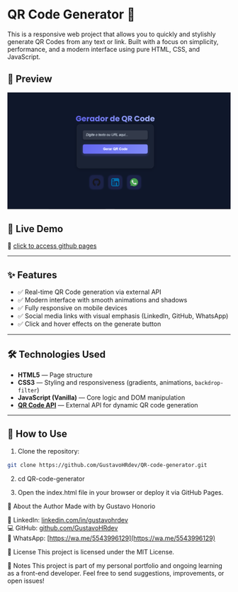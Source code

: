 # QR Code Generator 🧩

This is a responsive web project that allows you to quickly and stylishly generate QR Codes from any text or link. Built with a focus on simplicity, performance, and a modern interface using pure HTML, CSS, and JavaScript.

## 📸 Preview

![Project Preview](./image/print-projeto.PNG) 

## 🔗 Live Demo

📎 [click to access github pages](https://gustavohrdev.github.io/QR-code-generator/)


---

## ✨ Features

- ✅ Real-time QR Code generation via external API
- ✅ Modern interface with smooth animations and shadows
- ✅ Fully responsive on mobile devices
- ✅ Social media links with visual emphasis (LinkedIn, GitHub, WhatsApp)
- ✅ Click and hover effects on the generate button

---

## 🛠️ Technologies Used

- **HTML5** — Page structure
- **CSS3** — Styling and responsiveness (gradients, animations, `backdrop-filter`)
- **JavaScript (Vanilla)** — Core logic and DOM manipulation
- **[QR Code API](https://goqr.me/api/)** — External API for dynamic QR code generation

---

## 🚀 How to Use

1. Clone the repository:

```bash
git clone https://github.com/GustavoHRdev/QR-code-generator.git
```
2. cd QR-code-generator

3. Open the index.html file in your browser or deploy it via GitHub Pages.

💼 About the Author
Made with by Gustavo Honorio

💼 LinkedIn: [linkedin.com/in/gustavohrdev](https://linkedin.com/in/gustavohrdev)  
💻 GitHub: [github.com/GustavoHRdev](https://github.com/GustavoHRdev)  
📱 WhatsApp: [https://wa.me/5543996129](https://wa.me/5543996129)


📌 License
This project is licensed under the MIT License.

📍 Notes
This project is part of my personal portfolio and ongoing learning as a front-end developer. Feel free to send suggestions, improvements, or open issues!
